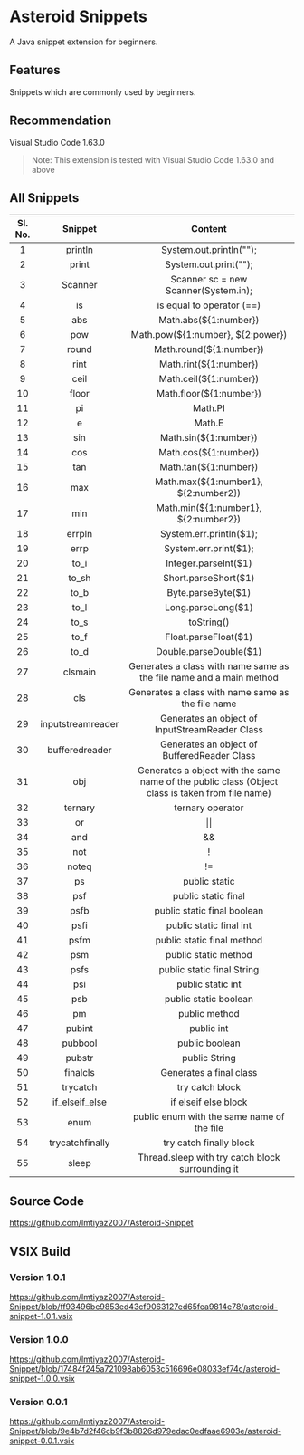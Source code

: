 # Asteroid Snippets 

A Java snippet extension for beginners.

## Features

Snippets which are commonly used by beginners.

## Recommendation

Visual Studio Code 1.63.0 <br/>
> Note: This extension is tested with Visual Studio Code 1.63.0 and above

## All Snippets

**Sl. No.**|**Snippet**|**Content**
:-----:|:-----:|:-----:
1|println|System.out.println("");
2|print|System.out.print("");
3|Scanner|Scanner sc = new Scanner(System.in);
4|is|is equal to operator (==)
5|abs|Math.abs(${1:number})
6|pow|Math.pow(${1:number}, ${2:power})
7|round|Math.round(${1:number})
8|rint|Math.rint(${1:number})
9|ceil|Math.ceil(${1:number})
10|floor|Math.floor(${1:number})
11|pi|Math.PI
12|e|Math.E
13|sin|Math.sin(${1:number})
14|cos|Math.cos(${1:number})
15|tan|Math.tan(${1:number})
16|max|Math.max(${1:number1}, ${2:number2})
17|min|Math.min(${1:number1}, ${2:number2})
18|errpln|System.err.println($1);
19|errp|System.err.print($1);
20|to\_i|Integer.parseInt($1)
21|to\_sh|Short.parseShort($1)
22|to\_b|Byte.parseByte($1)
23|to\_l|Long.parseLong($1)
24|to\_s|toString()
25|to\_f|Float.parseFloat($1)
26|to\_d|Double.parseDouble($1)
27|clsmain|Generates a class with name same as the file name and a main method
28|cls|Generates a class with name same as the file name
29|inputstreamreader|Generates an object of InputStreamReader Class
30|bufferedreader|Generates an object of BufferedReader Class
31|obj|Generates a object with the same name of the public class (Object class is taken from file name)
32|ternary|ternary operator
33|or|\|\|
34|and|&&
35|not|!
36|noteq|!=
37|ps|public static
38|psf|public static final
39|psfb|public static final boolean
40|psfi|public static final int
41|psfm|public static final method
42|psm|public static method
43|psfs|public static final String
44|psi|public static int
45|psb|public static boolean
46|pm|public method
47|pubint|public int
48|pubbool|public boolean
49|pubstr|public String
50|finalcls|Generates a final class
51|trycatch|try catch block
52|if_elseif_else|if elseif else block
53|enum|public enum with the same name of the file
54|trycatchfinally|try catch finally block
55|sleep|Thread.sleep with try catch block surrounding it

## Source Code
https://github.com/Imtiyaz2007/Asteroid-Snippet

## VSIX Build
### Version 1.0.1
https://github.com/Imtiyaz2007/Asteroid-Snippet/blob/ff93496be9853ed43cf9063127ed65fea9814e78/asteroid-snippet-1.0.1.vsix

### Version 1.0.0
https://github.com/Imtiyaz2007/Asteroid-Snippet/blob/17484f245a721098ab6053c516696e08033ef74c/asteroid-snippet-1.0.0.vsix
### Version 0.0.1
https://github.com/Imtiyaz2007/Asteroid-Snippet/blob/9e4b7d2f46cb9f3b8826d979edac0edfaae6903e/asteroid-snippet-0.0.1.vsix